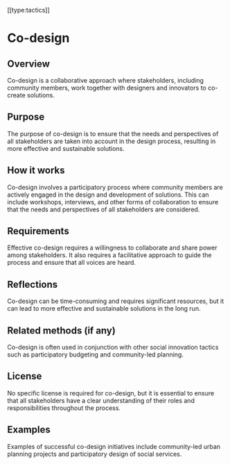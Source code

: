 [[type:tactics]]

# Co-design

## Overview
Co-design is a collaborative approach where stakeholders, including community members, work together with designers and innovators to co-create solutions.

## Purpose
The purpose of co-design is to ensure that the needs and perspectives of all stakeholders are taken into account in the design process, resulting in more effective and sustainable solutions.

## How it works
Co-design involves a participatory process where community members are actively engaged in the design and development of solutions. This can include workshops, interviews, and other forms of collaboration to ensure that the needs and perspectives of all stakeholders are considered.

## Requirements
Effective co-design requires a willingness to collaborate and share power among stakeholders. It also requires a facilitative approach to guide the process and ensure that all voices are heard.

## Reflections
Co-design can be time-consuming and requires significant resources, but it can lead to more effective and sustainable solutions in the long run.

## Related methods (if any)
Co-design is often used in conjunction with other social innovation tactics such as participatory budgeting and community-led planning.

## License
No specific license is required for co-design, but it is essential to ensure that all stakeholders have a clear understanding of their roles and responsibilities throughout the process.

## Examples
Examples of successful co-design initiatives include community-led urban planning projects and participatory design of social services.